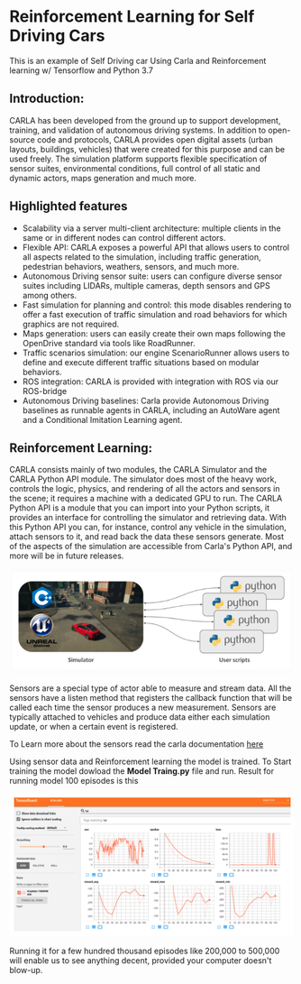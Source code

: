 # Reinforcement Learning for Self Driving Cars

This is an example of Self Driving car Using Carla and Reinforcement learning w/ Tensorflow and Python 3.7

## Introduction:
CARLA has been developed from the ground up to support development, training, and validation of autonomous driving systems. In addition to open-source code and protocols, CARLA provides open digital assets (urban layouts, buildings, vehicles) that were created for this purpose and can be used freely. The simulation platform supports flexible specification of sensor suites, environmental conditions, full control of all static and dynamic actors, maps generation and much more.

## Highlighted features
- Scalability via a server multi-client architecture: multiple clients in the same or in different nodes can control different actors.
- Flexible API: CARLA exposes a powerful API that allows users to control all aspects related to the simulation, including traffic generation, pedestrian behaviors, weathers, sensors, and much more.
- Autonomous Driving sensor suite: users can configure diverse sensor suites including LIDARs, multiple cameras, depth sensors and GPS among others.
- Fast simulation for planning and control: this mode disables rendering to offer a fast execution of traffic simulation and road behaviors for which graphics are not required.
- Maps generation: users can easily create their own maps following the OpenDrive standard via tools like RoadRunner.
- Traffic scenarios simulation: our engine ScenarioRunner allows users to define and execute different traffic situations based on modular behaviors.
- ROS integration: CARLA is provided with integration with ROS via our ROS-bridge
- Autonomous Driving baselines: Carla provide Autonomous Driving baselines as runnable agents in CARLA, including an AutoWare agent and a Conditional Imitation Learning agent.

## Reinforcement Learning:
CARLA consists mainly of two modules, the CARLA Simulator and the CARLA Python API module. The simulator does most of the heavy work, controls the logic, physics, and rendering of all the actors and sensors in the scene; it requires a machine with a dedicated GPU to run. The CARLA Python API is a module that you can import into your Python scripts, it provides an interface for controlling the simulator and retrieving data. With this Python API you can, for instance, control any vehicle in the simulation, attach sensors to it, and read back the data these sensors generate. Most of the aspects of the simulation are accessible from Carla's Python API, and more will be in future releases.

![screenshot](./Self%20Driving%20Car/sources/scripts%20image.png)

Sensors are a special type of actor able to measure and stream data. All the sensors have a listen method that registers the callback function that will be called each time the sensor produces a new measurement. Sensors are typically attached to vehicles and produce data either each simulation update, or when a certain event is registered.

To Learn more about the sensors read the carla documentation [here](https://carla.readthedocs.io/en/latest/cameras_and_sensors/)

Using sensor data and Reinforcement learning the model is trained. To Start training the model dowload the **Model Traing.py** file and run. Result for running model 100 episodes is this

![screenshot](./Self%20Driving%20Car/sources/tensorboard.png)

Running it for a few hundred thousand episodes like 200,000 to 500,000 will enable us to see anything decent, provided your computer doesn't blow-up.
